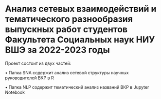 # Анализ сетевых взаимодействий и тематического разнообразия выпускных работ студентов Факультета Социальных наук НИУ ВШЭ за 2022-2023 годы

Проект состоит из двух частей:

• Папка SNA содержит анализ сетевой структуры научных руководителей ВКР в R

• Папка NLP содержит тематический анализ названий ВКР в Jupyter Notebook
